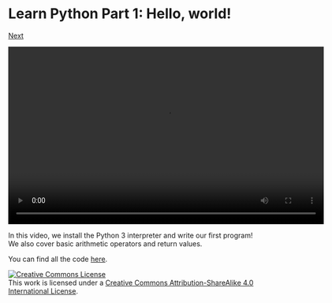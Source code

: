 <title>Learn Python Part 1: Hello, world! - Dave's World</title>

Learn Python Part 1: Hello, world!
==================================

[Next](02.html)

<video src="/res/python-tutorials/pytut01.webm" width="640" height="360"
controls> Looks like your browser doesn't support WebM videos.  Please install
one which supports libre formats, such as Firefox.  </video>

In this video, we install the Python 3 interpreter and write our first program!
We also cover basic arithmetic operators and return values.

You can find all the code [here](/res/python-tutorials/code/01.tar.gz).

<a rel="license" href="http://creativecommons.org/licenses/by-sa/4.0/"><img
alt="Creative Commons License" style="border-width:0"
src="https://i.creativecommons.org/l/by-sa/4.0/88x31.png" /></a><br />This work
is licensed under a <a rel="license"
href="http://creativecommons.org/licenses/by-sa/4.0/">Creative Commons
Attribution-ShareAlike 4.0 International License</a>.